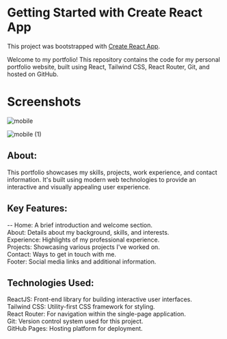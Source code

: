 # Getting Started with Create React App

This project was bootstrapped with [Create React App](https://github.com/facebook/create-react-app).

Welcome to my portfolio! This repository contains the code for my personal portfolio website, built using React, Tailwind CSS, React Router, Git, and hosted on GitHub.
# Screenshots
![mobile](https://github.com/Onkar-Dhotarkar/my-portfolio/assets/142321110/b1aa9303-542b-4c16-a3d5-cbbbd94ea034)



![mobile (1)](https://github.com/Onkar-Dhotarkar/my-portfolio/assets/142321110/3abccd85-f33c-4626-934e-d56c45d79543)

## About:
This portfolio showcases my skills, projects, work experience, and contact information. It's built using modern web technologies to provide an interactive and visually appealing user experience.

## Key Features:
-- Home: A brief introduction and welcome section.<br>
About: Details about my background, skills, and interests.<br>
Experience: Highlights of my professional experience.<br>
Projects: Showcasing various projects I've worked on.<br>
Contact: Ways to get in touch with me.<br>
Footer: Social media links and additional information.<br>

## Technologies Used:
ReactJS: Front-end library for building interactive user interfaces.<br>
Tailwind CSS: Utility-first CSS framework for styling.<br>
React Router: For navigation within the single-page application.<br>
Git: Version control system used for this project.<br>
GitHub Pages: Hosting platform for deployment.<br>
